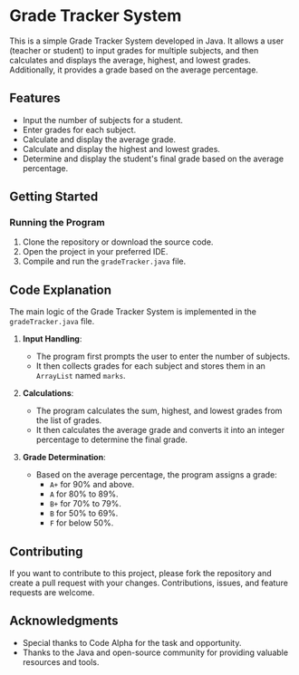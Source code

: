# Grade Tracker System

This is a simple Grade Tracker System developed in Java. It allows a user (teacher or student) to input grades for multiple subjects, and then calculates and displays the average, highest, and lowest grades. Additionally, it provides a grade based on the average percentage.

## Features

- Input the number of subjects for a student.
- Enter grades for each subject.
- Calculate and display the average grade.
- Calculate and display the highest and lowest grades.
- Determine and display the student's final grade based on the average percentage.

## Getting Started

### Running the Program

1. Clone the repository or download the source code.
2. Open the project in your preferred IDE.
3. Compile and run the `gradeTracker.java` file.

## Code Explanation

The main logic of the Grade Tracker System is implemented in the `gradeTracker.java` file.

1. **Input Handling**:
   - The program first prompts the user to enter the number of subjects.
   - It then collects grades for each subject and stores them in an `ArrayList` named `marks`.

2. **Calculations**:
   - The program calculates the sum, highest, and lowest grades from the list of grades.
   - It then calculates the average grade and converts it into an integer percentage to determine the final grade.

3. **Grade Determination**:
   - Based on the average percentage, the program assigns a grade:
     - `A+` for 90% and above.
     - `A` for 80% to 89%.
     - `B+` for 70% to 79%.
     - `B` for 50% to 69%.
     - `F` for below 50%.

## Contributing

If you want to contribute to this project, please fork the repository and create a pull request with your changes. Contributions, issues, and feature requests are welcome.


## Acknowledgments

- Special thanks to Code Alpha for the task and opportunity.
- Thanks to the Java and open-source community for providing valuable resources and tools.


